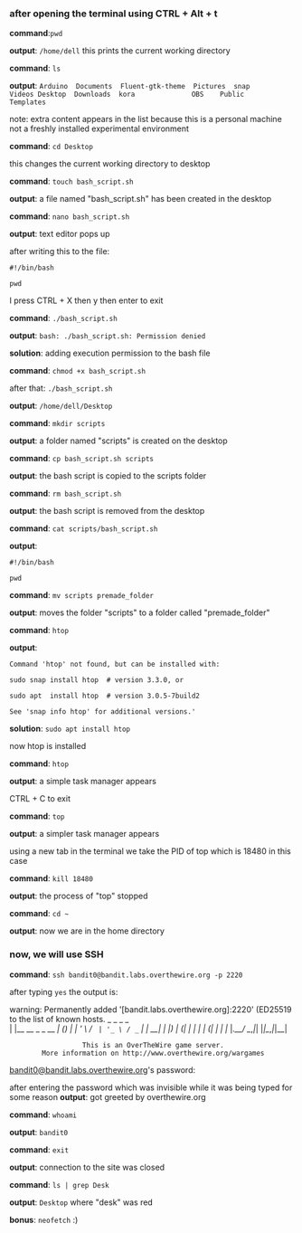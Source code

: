 ### after opening the terminal using CTRL + Alt + t

**command**:`pwd`

**output**: `/home/dell`
this prints the current working directory

**command**: `ls`

**output**: `Arduino  Documents  Fluent-gtk-theme  Pictures  snap       Videos
Desktop  Downloads  kora              OBS    Public    Templates`

note: extra content appears in the list because this is a personal machine not a freshly installed experimental environment

**command**: `cd Desktop`

this changes the current working directory to desktop

**command**: `touch bash_script.sh`

**output**: a file named "bash_script.sh" has been created in the desktop

**command**: `nano bash_script.sh`

**output**: text editor pops up

after writing this to the file:

`#!/bin/bash`

`pwd`

I press CTRL + X then y then enter to exit

**command**: `./bash_script.sh`

**output**: `bash: ./bash_script.sh: Permission denied`

**solution**: adding execution permission to the bash file

**command**: `chmod +x bash_script.sh`

after that: `./bash_script.sh`

**output**: `/home/dell/Desktop`

**command**: `mkdir scripts`

**output**: a folder named "scripts" is created on the desktop

**command**: `cp bash_script.sh scripts`

**output**: the bash script is copied to the scripts folder

**command**: `rm bash_script.sh`

**output**: the bash script is removed from the desktop

**command**: `cat scripts/bash_script.sh`

**output**:

`#!/bin/bash`

`pwd`

**command**: `mv scripts premade_folder`

**output**: moves the folder "scripts" to a folder called "premade_folder"

**command**: `htop`

**output**:

    Command 'htop' not found, but can be installed with:

    sudo snap install htop  # version 3.3.0, or

    sudo apt  install htop  # version 3.0.5-7build2

    See 'snap info htop' for additional versions.'

**solution**: `sudo apt install htop`

now htop is installed

**command**: `htop`

**output**: a simple task manager appears

CTRL + C to exit

**command**: `top`

**output**: a simpler task manager appears

using a new tab in the terminal we take the PID of top which is 18480 in this case

**command**: `kill 18480`

**output**: the process of "top" stopped

**command**: `cd ~`

**output**: now we are in the home directory

### now, we will use SSH

**command**: `ssh bandit0@bandit.labs.overthewire.org -p 2220`

after typing `yes` the output is: 

warning: Permanently added '[bandit.labs.overthewire.org]:2220'
(ED25519 to the list of known hosts.
                         _                     _ _ _   
                        | |__   __ _ _ __   __| (_) |_ 
                        | '_ \ / _` | '_ \ / _` | | __|
                        | |_) | (_| | | | | (_| | | |_ 
                        |_.__/ \__,_|_| |_|\__,_|_|\__|
                                                       

                      This is an OverTheWire game server. 
            More information on http://www.overthewire.org/wargames

bandit0@bandit.labs.overthewire.org's password: 

after entering the password which was invisible while it was being typed for some reason
**output**: got greeted by overthewire.org

**command**: `whoami`

**output**: `bandit0`

**command**: `exit`

**output**: connection to the site was closed

**command**: `ls | grep Desk`

**output**: `Desktop` where "desk" was red

**bonus**: `neofetch` :)
